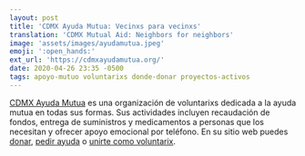 ```yaml
---
layout: post
title: 'CDMX Ayuda Mutua: Vecinxs para vecinxs'
translation: 'CDMX Mutual Aid: Neighbors for neighbors'
image: 'assets/images/ayudamutua.jpeg'
emoji: ':open_hands:'
ext_url: 'https://cdmxayudamutua.org/'
date: 2020-04-26 23:35 -0500
tags: apoyo-mutuo voluntarixs donde-donar proyectos-activos
---
```


[CDMX Ayuda Mutua]({{page.ext_url}}) es una organización de voluntarixs dedicada a la ayuda mutua en todas sus formas. Sus actividades incluyen recaudación de fondos, entrega de suministros y medicamentos a personas que los necesitan y ofrecer apoyo emocional por teléfono. En su sitio web puedes [donar](https://cdmxayudamutua.org/es/donar), [pedir ayuda](https://cdmxayudamutua.org/es/solicitar-de-ayuda) o [unirte como voluntarix](https://cdmxayudamutua.org/es/voluntarios).